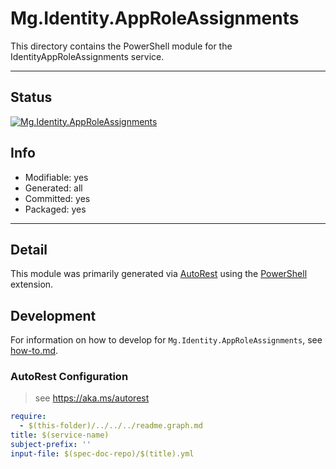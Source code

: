 <!-- region Generated -->
# Mg.Identity.AppRoleAssignments
This directory contains the PowerShell module for the IdentityAppRoleAssignments service.

---
## Status
[![Mg.Identity.AppRoleAssignments](https://img.shields.io/powershellgallery/v/Mg.Identity.AppRoleAssignments.svg?style=flat-square&label=Mg.Identity.AppRoleAssignments "Mg.Identity.AppRoleAssignments")](https://www.powershellgallery.com/packages/Mg.Identity.AppRoleAssignments/)

## Info
- Modifiable: yes
- Generated: all
- Committed: yes
- Packaged: yes

---
## Detail
This module was primarily generated via [AutoRest](https://github.com/Azure/autorest) using the [PowerShell](https://github.com/Azure/autorest.powershell) extension.

## Development
For information on how to develop for `Mg.Identity.AppRoleAssignments`, see [how-to.md](how-to.md).
<!-- endregion -->

### AutoRest Configuration

> see https://aka.ms/autorest

``` yaml
require:
  - $(this-folder)/../../../readme.graph.md
title: $(service-name)
subject-prefix: ''
input-file: $(spec-doc-repo)/$(title).yml
```
